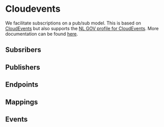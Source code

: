 # Cloudevents

We facilitate subscriptions on a pub/sub model. This is based on [CloudEvents](https://cloudevents.io/) but also supports the [NL GOV profile for CloudEvents](https://www.logius.nl/domeinen/gegevensuitwisseling/nl-gov-profile-cloudevents). More documentation can be found [here](https://gitdocumentatie.logius.nl/publicatie/notificatieservices/CloudEvents-NL/).

## Subsribers 

## Publishers

## Endpoints

## Mappings

## Events
